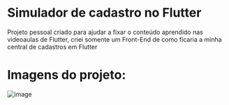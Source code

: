 # Simulador de cadastro no Flutter

Projeto pessoal criado para ajudar a fixar o conteúdo aprendido nas videoaulas de Flutter, criei somente um Front-End de como ficaria a minha central de cadastros em Flutter

# Imagens do projeto:

![image](https://github.com/IGDSCI/SIMULADOR-CADASTRO-FLUTTER/assets/114839208/5760b7cb-cdb6-45c7-a254-0ad42a71eb51)



